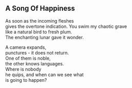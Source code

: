 A Song Of Happiness
-------------------
As soon as the incoming fleshes  
gives the overtone indication. You swim my chaotic grave  
like a natural bird to fresh plum.  
The enchanting lunar gave it wonder.  
  
A camera expands,  
punctures - it does not return.  
One of them is noble,  
the other knows languages.  
Where is nobody  
he quips, and when can we see what  
is going to happen?  
